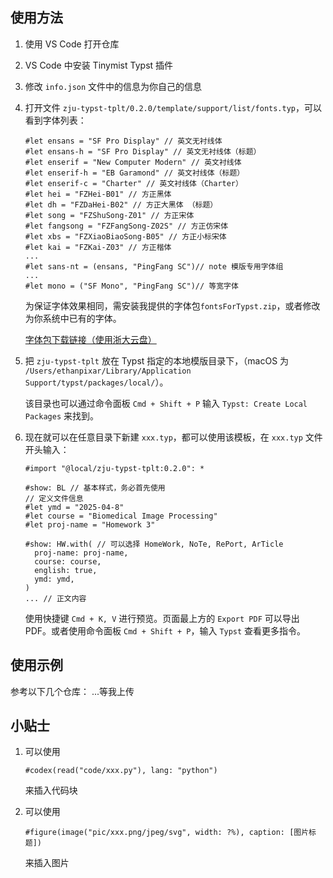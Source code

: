 ## 使用方法

1. 使用 VS Code 打开仓库
2. VS Code 中安装 Tinymist Typst 插件
3. 修改 `info.json` 文件中的信息为你自己的信息
4. 打开文件 `zju-typst-tplt/0.2.0/template/support/list/fonts.typ`，可以看到字体列表：

    ```typst
    #let ensans = "SF Pro Display" // 英文无衬线体
    #let ensans-h = "SF Pro Display" // 英文无衬线体（标题）
    #let enserif = "New Computer Modern" // 英文衬线体
    #let enserif-h = "EB Garamond" // 英文衬线体（标题）
    #let enserif-c = "Charter" // 英文衬线体（Charter）
    #let hei = "FZHei-B01" // 方正黑体
    #let dh = "FZDaHei-B02" // 方正大黑体 （标题）
    #let song = "FZShuSong-Z01" // 方正宋体
    #let fangsong = "FZFangSong-Z02S" // 方正仿宋体
    #let xbs = "FZXiaoBiaoSong-B05" // 方正小标宋体
    #let kai = "FZKai-Z03" // 方正楷体
    ...
    #let sans-nt = (ensans, "PingFang SC")// note 模版专用字体组
    ...
    #let mono = ("SF Mono", "PingFang SC")// 等宽字体
    ```

    为保证字体效果相同，需安装我提供的字体包`fontsForTypst.zip`，或者修改为你系统中已有的字体。

    [字体包下载链接（使用浙大云盘）](https://pan.zju.edu.cn/share/1ce12e1eb87ed429da2542a14d)

5. 把 `zju-typst-tplt` 放在 Typst 指定的本地模版目录下，（macOS 为 `/Users/ethanpixar/Library/Application Support/typst/packages/local/`）。

    该目录也可以通过命令面板 `Cmd + Shift + P` 输入 `Typst: Create Local Packages` 来找到。

6. 现在就可以在任意目录下新建 `xxx.typ`，都可以使用该模板，在 `xxx.typ` 文件开头输入：

    ```typst
    #import "@local/zju-typst-tplt:0.2.0": *

    #show: BL // 基本样式，务必首先使用
    // 定义文件信息
    #let ymd = "2025-04-8"
    #let course = "Biomedical Image Processing"
    #let proj-name = "Homework 3"

    #show: HW.with( // 可以选择 HomeWork, NoTe, RePort, ArTicle
      proj-name: proj-name,
      course: course,
      english: true,
      ymd: ymd,
    )
    ... // 正文内容
    ```

    使用快捷键 `Cmd + K, V` 进行预览。页面最上方的 `Export PDF` 可以导出 PDF。或者使用命令面板 `Cmd + Shift + P`，输入 `Typst` 查看更多指令。

## 使用示例

参考以下几个仓库：
...等我上传

## 小贴士

1. 可以使用

    ```typst
    #codex(read("code/xxx.py"), lang: "python")
    ```

    来插入代码块
2. 可以使用

    ```typst
    #figure(image("pic/xxx.png/jpeg/svg", width: ?%), caption: [图片标题])
    ```

    来插入图片
